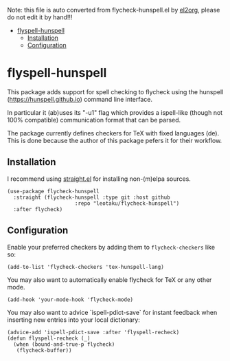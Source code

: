 Note: this file is auto converted from flycheck-hunspell.el by [el2org](https://github.com/tumashu/el2org), please do not edit it by hand!!!

- [flyspell-hunspell](#orga487d4f)
  - [Installation](#org50bddd2)
  - [Configuration](#orgb32e0d4)


<a id="orga487d4f"></a>

# flyspell-hunspell

This package adds support for spell checking to flycheck using the hunspell (<https://hunspell.github.io>) command line interface.

In particular it (ab)uses its "-u1" flag which provides a ispell-like (though not 100% compatible) communication format that can be parsed.

The package currently defines checkers for TeX with fixed languages (de). This is done because the author of this package pefers it for their workflow.


<a id="org50bddd2"></a>

## Installation

I recommend using [straight.el](https://github.com/raxod502/straight.el) for installing non-(m)elpa sources.

```elisp
(use-package flycheck-hunspell
  :straight (flycheck-hunspell :type git :host github
                      :repo "leotaku/flycheck-hunspell")
  :after flycheck)
```


<a id="orgb32e0d4"></a>

## Configuration

Enable your preferred checkers by adding them to `flycheck-checkers` like so:

```elisp
(add-to-list 'flycheck-checkers 'tex-hunspell-lang)
```

You may also want to automatically enable flycheck for TeX or any other mode.

```elisp
(add-hook 'your-mode-hook 'flycheck-mode)
```

You may also want to advice \`ispell-pdict-save\` for instant feedback when inserting new entries into your local dictionary:

```elisp
(advice-add 'ispell-pdict-save :after 'flyspell-recheck)
(defun flyspell-recheck (_)
  (when (bound-and-true-p flycheck)
   (flycheck-buffer))
```
